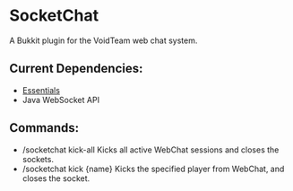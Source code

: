 SocketChat
==========
A Bukkit plugin for the VoidTeam web chat system.

Current Dependencies:
---------------------
- [Essentials](https://github.com/essentials/Essentials)
- Java WebSocket API

Commands:
---------
- /socketchat kick-all      Kicks all active WebChat sessions and closes the sockets.
- /socketchat kick {name}   Kicks the specified player from WebChat, and closes the socket.

